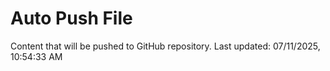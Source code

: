 # Auto Push File

Content that will be pushed to GitHub repository.
Last updated: 07/11/2025, 10:54:33 AM